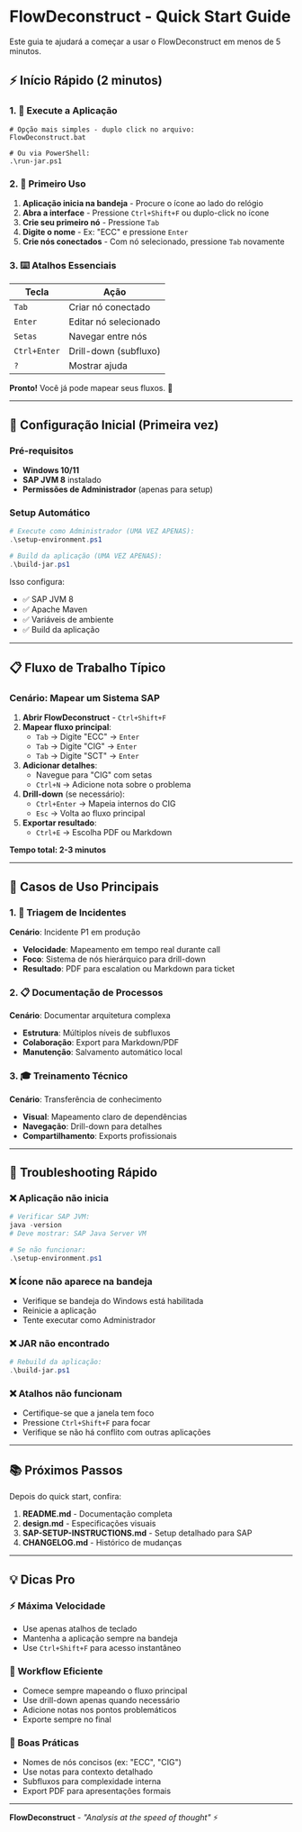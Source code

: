 # FlowDeconstruct - Quick Start Guide

Este guia te ajudará a começar a usar o FlowDeconstruct em menos de 5 minutos.

## ⚡ Início Rápido (2 minutos)

### 1. 🚀 Execute a Aplicação
```batch
# Opção mais simples - duplo click no arquivo:
FlowDeconstruct.bat

# Ou via PowerShell:
.\run-jar.ps1
```

### 2. 🎯 Primeiro Uso
1. **Aplicação inicia na bandeja** - Procure o ícone ao lado do relógio
2. **Abra a interface** - Pressione `Ctrl+Shift+F` ou duplo-click no ícone
3. **Crie seu primeiro nó** - Pressione `Tab`
4. **Digite o nome** - Ex: "ECC" e pressione `Enter`
5. **Crie nós conectados** - Com nó selecionado, pressione `Tab` novamente

### 3. ⌨️ Atalhos Essenciais
| Tecla | Ação |
|-------|------|
| `Tab` | Criar nó conectado |
| `Enter` | Editar nó selecionado |
| `Setas` | Navegar entre nós |
| `Ctrl+Enter` | Drill-down (subfluxo) |
| `?` | Mostrar ajuda |

**Pronto!** Você já pode mapear seus fluxos. 🎉

---

## 🔧 Configuração Inicial (Primeira vez)

### Pré-requisitos
- **Windows 10/11**
- **SAP JVM 8** instalado
- **Permissões de Administrador** (apenas para setup)

### Setup Automático
```powershell
# Execute como Administrador (UMA VEZ APENAS):
.\setup-environment.ps1

# Build da aplicação (UMA VEZ APENAS):
.\build-jar.ps1
```

Isso configura:
- ✅ SAP JVM 8
- ✅ Apache Maven
- ✅ Variáveis de ambiente
- ✅ Build da aplicação

---

## 📋 Fluxo de Trabalho Típico

### Cenário: Mapear um Sistema SAP

1. **Abrir FlowDeconstruct** - `Ctrl+Shift+F`
2. **Mapear fluxo principal**:
   - `Tab` → Digite "ECC" → `Enter`
   - `Tab` → Digite "CIG" → `Enter`  
   - `Tab` → Digite "SCT" → `Enter`
3. **Adicionar detalhes**:
   - Navegue para "CIG" com setas
   - `Ctrl+N` → Adicione nota sobre o problema
4. **Drill-down** (se necessário):
   - `Ctrl+Enter` → Mapeia internos do CIG
   - `Esc` → Volta ao fluxo principal
5. **Exportar resultado**:
   - `Ctrl+E` → Escolha PDF ou Markdown

**Tempo total: 2-3 minutos**

---

## 🎯 Casos de Uso Principais

### 1. 🚨 Triagem de Incidentes
**Cenário**: Incidente P1 em produção
- **Velocidade**: Mapeamento em tempo real durante call
- **Foco**: Sistema de nós hierárquico para drill-down
- **Resultado**: PDF para escalation ou Markdown para ticket

### 2. 📋 Documentação de Processos
**Cenário**: Documentar arquitetura complexa
- **Estrutura**: Múltiplos níveis de subfluxos
- **Colaboração**: Export para Markdown/PDF
- **Manutenção**: Salvamento automático local

### 3. 🎓 Treinamento Técnico
**Cenário**: Transferência de conhecimento
- **Visual**: Mapeamento claro de dependências
- **Navegação**: Drill-down para detalhes
- **Compartilhamento**: Exports profissionais

---

## 🔧 Troubleshooting Rápido

### ❌ Aplicação não inicia
```powershell
# Verificar SAP JVM:
java -version
# Deve mostrar: SAP Java Server VM

# Se não funcionar:
.\setup-environment.ps1
```

### ❌ Ícone não aparece na bandeja
- Verifique se bandeja do Windows está habilitada
- Reinicie a aplicação
- Tente executar como Administrador

### ❌ JAR não encontrado
```powershell
# Rebuild da aplicação:
.\build-jar.ps1
```

### ❌ Atalhos não funcionam
- Certifique-se que a janela tem foco
- Pressione `Ctrl+Shift+F` para focar
- Verifique se não há conflito com outras aplicações

---

## 📚 Próximos Passos

Depois do quick start, confira:

1. **README.md** - Documentação completa
2. **design.md** - Especificações visuais
3. **SAP-SETUP-INSTRUCTIONS.md** - Setup detalhado para SAP
4. **CHANGELOG.md** - Histórico de mudanças

---

## 💡 Dicas Pro

### ⚡ Máxima Velocidade
- Use apenas atalhos de teclado
- Mantenha a aplicação sempre na bandeja
- Use `Ctrl+Shift+F` para acesso instantâneo

### 🎯 Workflow Eficiente
- Comece sempre mapeando o fluxo principal
- Use drill-down apenas quando necessário
- Adicione notas nos pontos problemáticos
- Exporte sempre no final

### 🔄 Boas Práticas
- Nomes de nós concisos (ex: "ECC", "CIG")
- Use notas para contexto detalhado
- Subfluxos para complexidade interna
- Export PDF para apresentações formais

---

**FlowDeconstruct** - *"Analysis at the speed of thought"* ⚡